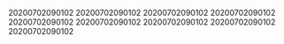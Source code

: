 20200702090102
20200702090102
20200702090102
20200702090102
20200702090102
20200702090102
20200702090102
20200702090102
20200702090102
